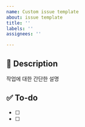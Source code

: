 ```yaml
---
name: Custom issue template
about: issue template
title: ''
labels: ''
assignees: ''

---
```


## 🚀 Description
작업에 대한 간단한 설명

##  ✅ To-do
- [ ]
- [ ]
